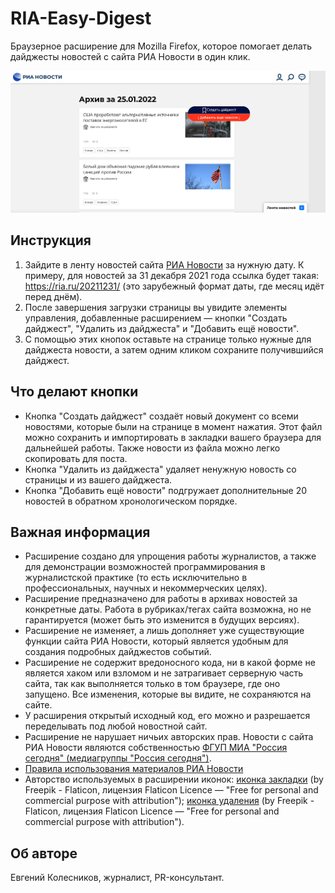 # RIA-Easy-Digest
Браузерное расширение для Mozilla Firefox, которое помогает делать дайджесты новостей с сайта РИА Новости в один клик.

![demo](https://github.com/EVKPR/RIA_Easy_Digest/blob/main/demo.png)

## Инструкция

1. Зайдите в ленту новостей сайта [РИА Новости](https://ria.ru/) за нужную дату. К примеру, для новостей за 31 декабря 2021 года ссылка будет такая: https://ria.ru/20211231/ (это зарубежный формат даты, где месяц идёт перед днём).
2. После завершения загрузки страницы вы увидите элементы управления, добавленные расширением — кнопки "Создать дайджест", "Удалить из дайджеста" и "Добавить ещё новости".
3. С помощью этих кнопок оставьте на странице только нужные для дайджеста новости, а затем одним кликом сохраните получившийся дайджест.

## Что делают кнопки

* Кнопка "Создать дайджест" создаёт новый документ со всеми новостями, которые были на странице в момент нажатия. Этот файл можно сохранить и импортировать в закладки вашего браузера для дальнейшей работы. Также новости из файла можно легко скопировать для поста.
* Кнопка "Удалить из дайджеста" удаляет ненужную новость со страницы и из вашего дайджеста.
* Кнопка "Добавить ещё новости" подгружает дополнительные 20 новостей в обратном хронологическом порядке.

## Важная информация

* Расширение создано для упрощения работы журналистов, а также для демонстрации возможностей программирования в журналистской практике (то есть исключительно в профессиональных, научных и некоммерческих целях).
* Расширение предназначено для работы в архивах новостей за конкретные даты. Работа в рубриках/тегах сайта возможна, но не гарантируется (может быть это изменится в будущих версиях).
* Расширение не изменяет, а лишь дополняет уже существующие функции сайта РИА Новости, который является удобным для создания подробных дайджестов событий.
* Расширение не содержит вредоносного кода, ни в какой форме не является хаком или взломом и не затрагивает серверную часть сайта, так как выполняется только в том браузере, где оно запущено. Все изменения, которые вы видите, не сохраняются на сайте.
* У расширения открытый исходный код, его можно и разрешается переделывать под любой новостной сайт.
* Расширение не нарушает ничьих авторских прав. Новости с сайта РИА Новости являются собственностью [ФГУП МИА "Россия сегодня" (медиагруппы "Россия сегодня")](https://россиясегодня.рф/).
* [Правила использования материалов РИА Новости](https://ria.ru/docs/about/copyright.html)
* Авторство используемых в расширении иконок: [иконка закладки](https://www.flaticon.com/free-icons/bookmark) (by Freepik - Flaticon, лицензия Flaticon Licence — "Free for personal and commercial purpose with attribution"); [иконка удаления](https://www.flaticon.com/free-icons/trash) (by Freepik - Flaticon, лицензия Flaticon Licence — "Free for personal and commercial purpose with attribution").

## Об авторе

Евгений Колесников, журналист, PR-консультант.
